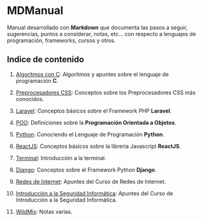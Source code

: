 # MDManual

Manual desarrollado con **Markdown** que documenta las pasos a seguir, sugerencias, puntos a considerar, notas, etc... con respecto a lenguajes de programación, frameworks, cursos y otros.

## Indice de contenido

1. [Algoritmos con C](https://github.com/wlizama/MDManual/tree/master/content/Algoritmos-con-C): Algoritmos y apuntes sobre el lenguaje de programación **C**.

2. [Preprocesadores CSS](https://github.com/wlizama/MDManual/tree/master/content/Preprocesadores-CSS): Conceptos sobre los Preprocesadores CSS más conocidos.

3. [Laravel](https://github.com/wlizama/MDManual/tree/master/content/Laravel): Conceptos básicos sobre el Framework PHP **Laravel**.

4. [POO](https://github.com/wlizama/MDManual/tree/master/content/POO): Definiciones sobre la **Programación Orientada a Objetos**.

5. [Python](https://github.com/wlizama/MDManual/tree/master/content/Python): Conociendo el Lenguaje de Programación **Python**.

6. [ReactJS](https://github.com/wlizama/MDManual/tree/master/content/ReactJS): Conceptos básicos sobre la libreria Javascript **ReactJS**.

7. [Terminal](https://github.com/wlizama/MDManual/tree/master/content/Terminal): Introducción a la terminal.

8. [Django](https://github.com/wlizama/MDManual/tree/master/content/Django): Conceptos sobre el Framework Python **Django**.

9. [Redes de Internet](https://github.com/wlizama/MDManual/tree/master/content/Redes-de-Internet): Apuntes del Curso de Redes de Internet.

10. [Introducción a la Seguridad Informática](https://github.com/wlizama/MDManual/tree/master/content/Seguridad-Informatica): Apuntes del Curso de Introducción a la Seguridad Informática.

11. [WildMix](https://github.com/wlizama/MDManual/tree/master/content/WildMix): Notas varias.